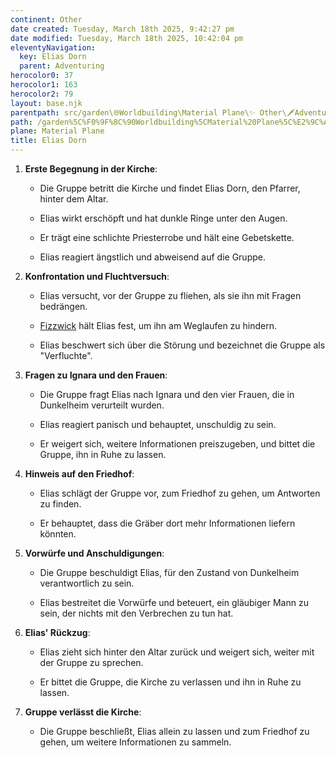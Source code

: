 ```yaml
---
continent: Other
date created: Tuesday, March 18th 2025, 9:42:27 pm
date modified: Tuesday, March 18th 2025, 10:42:04 pm
eleventyNavigation:
  key: Elias Dorn
  parent: Adventuring
herocolor0: 37
herocolor1: 163
herocolor2: 79
layout: base.njk
parentpath: src/garden\🌐Worldbuilding\Material Plane\✨ Other\🗡️Adventuring/Adventuring.md
path: /garden%5C%F0%9F%8C%90Worldbuilding%5CMaterial%20Plane%5C%E2%9C%A8%20Other%5C%F0%9F%97%A1%EF%B8%8FAdventuring%5CVerinox%5CNPCs/Elias%20Dorn/
plane: Material Plane
title: Elias Dorn
---
```


1. **Erste Begegnung in der Kirche**:
	
	- Die Gruppe betritt die Kirche und findet Elias Dorn, den Pfarrer, hinter dem Altar.
		
	- Elias wirkt erschöpft und hat dunkle Ringe unter den Augen.
		
	- Er trägt eine schlichte Priesterrobe und hält eine Gebetskette.
		
	- Elias reagiert ängstlich und abweisend auf die Gruppe.
		
2. **Konfrontation und Fluchtversuch**:
	
	- Elias versucht, vor der Gruppe zu fliehen, als sie ihn mit Fragen bedrängen.
		
	- [Fizzwick](/garden/%F0%9F%8C%90Worldbuilding/Material%20Plane/%E2%9C%A8%20Other/%F0%9F%97%A1%EF%B8%8FAdventuring/Verinox/PCs/Fizzwick) hält Elias fest, um ihn am Weglaufen zu hindern.
		
	- Elias beschwert sich über die Störung und bezeichnet die Gruppe als "Verfluchte".
		
3. **Fragen zu Ignara und den Frauen**:
	
	- Die Gruppe fragt Elias nach Ignara und den vier Frauen, die in Dunkelheim verurteilt wurden.
		
	- Elias reagiert panisch und behauptet, unschuldig zu sein.
		
	- Er weigert sich, weitere Informationen preiszugeben, und bittet die Gruppe, ihn in Ruhe zu lassen.
		
4. **Hinweis auf den Friedhof**:
	
	- Elias schlägt der Gruppe vor, zum Friedhof zu gehen, um Antworten zu finden.
		
	- Er behauptet, dass die Gräber dort mehr Informationen liefern könnten.
		
5. **Vorwürfe und Anschuldigungen**:
	
	- Die Gruppe beschuldigt Elias, für den Zustand von Dunkelheim verantwortlich zu sein.
		
	- Elias bestreitet die Vorwürfe und beteuert, ein gläubiger Mann zu sein, der nichts mit den Verbrechen zu tun hat.
		
6. **Elias' Rückzug**:
	
	- Elias zieht sich hinter den Altar zurück und weigert sich, weiter mit der Gruppe zu sprechen.
		
	- Er bittet die Gruppe, die Kirche zu verlassen und ihn in Ruhe zu lassen.
		
7. **Gruppe verlässt die Kirche**:
	
	- Die Gruppe beschließt, Elias allein zu lassen und zum Friedhof zu gehen, um weitere Informationen zu sammeln.